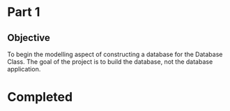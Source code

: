 # Part 1

## Objective
To begin the modelling aspect of constructing a database for the Database Class. The goal of the project is to build the database, not the database application. 

# Completed